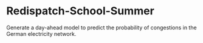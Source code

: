 # Redispatch-School-Summer
Generate a day-ahead model to predict the probability of congestions in the German electricity network.
